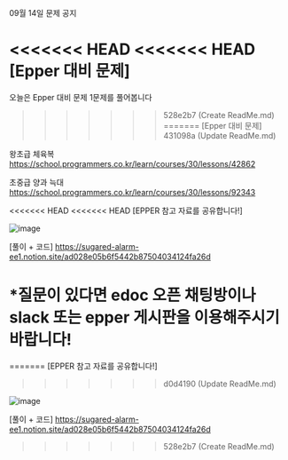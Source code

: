 09월 14일 문제 공지

<<<<<<< HEAD
<<<<<<< HEAD
[Epper 대비 문제]
=======
오늘은 Epper 대비 문제 1문제를 풀어봅니다
>>>>>>> 528e2b7 (Create ReadMe.md)
=======
[Epper 대비 문제]
>>>>>>> 431098a (Update ReadMe.md)

왕초급 
체육복  https://school.programmers.co.kr/learn/courses/30/lessons/42862 

초중급
양과 늑대 https://school.programmers.co.kr/learn/courses/30/lessons/92343

<<<<<<< HEAD
<<<<<<< HEAD
[EPPER 참고 자료를 공유합니다!]

![image](https://user-images.githubusercontent.com/80375422/190841366-d9f3b6ac-8a41-4055-8e57-cf2564e77901.png)

[풀이 + 코드] https://sugared-alarm-ee1.notion.site/ad028e05b6f5442b87504034124fa26d


*질문이 있다면 edoc 오픈 채팅방이나 slack 또는 epper 게시판을 이용해주시기 바랍니다!
=======
=======
[EPPER 참고 자료를 공유합니다!]
>>>>>>> d0d4190 (Update ReadMe.md)

![image](https://user-images.githubusercontent.com/80375422/190841366-d9f3b6ac-8a41-4055-8e57-cf2564e77901.png)

[풀이 + 코드] https://sugared-alarm-ee1.notion.site/ad028e05b6f5442b87504034124fa26d


>>>>>>> 528e2b7 (Create ReadMe.md)
